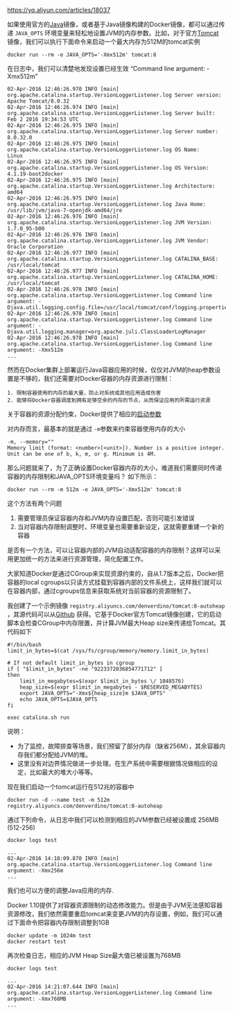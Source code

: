 https://yq.aliyun.com/articles/18037



如果使用官方的[Java](https://hub.docker.com/_/java/)镜像，或者基于Java镜像构建的Docker镜像，都可以通过传递 `JAVA_OPTS` 环境变量来轻松地设置JVM的内存参数。比如，对于官方[Tomcat](https://hub.docker.com/_/tomcat/) 镜像，我们可以执行下面命令来启动一个最大内存为512M的tomcat实例

```
docker run --rm -e JAVA_OPTS='-Xmx512m' tomcat:8
```

在日志中，我们可以清楚地发现设置已经生效 “Command line argument: -Xmx512m”

```
02-Apr-2016 12:46:26.970 INFO [main] org.apache.catalina.startup.VersionLoggerListener.log Server version:        Apache Tomcat/8.0.32
02-Apr-2016 12:46:26.974 INFO [main] org.apache.catalina.startup.VersionLoggerListener.log Server built:          Feb 2 2016 19:34:53 UTC
02-Apr-2016 12:46:26.975 INFO [main] org.apache.catalina.startup.VersionLoggerListener.log Server number:         8.0.32.0
02-Apr-2016 12:46:26.975 INFO [main] org.apache.catalina.startup.VersionLoggerListener.log OS Name:               Linux
02-Apr-2016 12:46:26.975 INFO [main] org.apache.catalina.startup.VersionLoggerListener.log OS Version:            4.1.19-boot2docker
02-Apr-2016 12:46:26.975 INFO [main] org.apache.catalina.startup.VersionLoggerListener.log Architecture:          amd64
02-Apr-2016 12:46:26.975 INFO [main] org.apache.catalina.startup.VersionLoggerListener.log Java Home:             /usr/lib/jvm/java-7-openjdk-amd64/jre
02-Apr-2016 12:46:26.976 INFO [main] org.apache.catalina.startup.VersionLoggerListener.log JVM Version:           1.7.0_95-b00
02-Apr-2016 12:46:26.976 INFO [main] org.apache.catalina.startup.VersionLoggerListener.log JVM Vendor:            Oracle Corporation
02-Apr-2016 12:46:26.977 INFO [main] org.apache.catalina.startup.VersionLoggerListener.log CATALINA_BASE:         /usr/local/tomcat
02-Apr-2016 12:46:26.977 INFO [main] org.apache.catalina.startup.VersionLoggerListener.log CATALINA_HOME:         /usr/local/tomcat
02-Apr-2016 12:46:26.978 INFO [main] org.apache.catalina.startup.VersionLoggerListener.log Command line argument: -Djava.util.logging.config.file=/usr/local/tomcat/conf/logging.properties
02-Apr-2016 12:46:26.978 INFO [main] org.apache.catalina.startup.VersionLoggerListener.log Command line argument: -Djava.util.logging.manager=org.apache.juli.ClassLoaderLogManager
02-Apr-2016 12:46:26.978 INFO [main] org.apache.catalina.startup.VersionLoggerListener.log Command line argument: -Xmx512m
...
```

然而在Docker集群上部署运行Java容器应用的时候，仅仅对JVM的heap参数设置是不够的，我们还需要对Docker容器的内存资源进行限制：

```
1. 限制容器使用的内存的最大量，防止对系统或其他应用造成伤害
2. 能够将Docker容器调度到拥有足够空余的内存的节点，从而保证应用的所需运行资源
```

关于容器的资源分配约束，Docker提供了相应的[启动参数](https://docs.docker.com/engine/reference/run/#runtime-constraints-on-resources)

对内存而言，最基本的就是通过 `-m`参数来约束容器使用内存的大小

```
-m, --memory=""
Memory limit (format: <number>[<unit>]). Number is a positive integer. Unit can be one of b, k, m, or g. Minimum is 4M.
```

那么问题就来了，为了正确设置Docker容器内存的大小，难道我们需要同时传递容器的内存限制和JAVA_OPTS环境变量吗？ 如下所示：

```
docker run --rm -m 512m -e JAVA_OPTS='-Xmx512m' tomcat:8
```

这个方法有两个问题

1. 需要管理员保证容器内存和JVM内存设置匹配，否则可能引发错误
2. 当对容器内存限制调整时，环境变量也需要重新设定，这就需要重建一个新的容器

是否有一个方法，可以让容器内部的JVM自动适配容器的内存限制？这样可以采用更加统一的方法来进行资源管理，简化配置工作。

大家知道Docker是通过CGroup来实现资源约束的，自从1.7版本之后，Docker把容器的local cgroups以只读方式挂载到容器内部的文件系统上，这样我们就可以在容器内部，通过cgroups信息来获取系统对当前容器的资源限制了。

我创建了一个示例镜像 `registry.aliyuncs.com/denverdino/tomcat:8-autoheap`
，其源代码可以从[Github](https://github.com/denverdino/docker-tomcat-autoheap) 获得。它基于Docker官方Tomcat镜像创建，它的启动脚本会检查CGroup中内存限置，并计算JVM最大Heap size来传递给Tomcat。其代码如下

```
#!/bin/bash
limit_in_bytes=$(cat /sys/fs/cgroup/memory/memory.limit_in_bytes)

# If not default limit_in_bytes in cgroup
if [ "$limit_in_bytes" -ne "9223372036854771712" ]
then
    limit_in_megabytes=$(expr $limit_in_bytes \/ 1048576)
    heap_size=$(expr $limit_in_megabytes - $RESERVED_MEGABYTES)
    export JAVA_OPTS="-Xmx${heap_size}m $JAVA_OPTS"
    echo JAVA_OPTS=$JAVA_OPTS
fi

exec catalina.sh run
```

说明：

- 为了监控，故障排查等场景，我们预留了部分内存（缺省256M），其余容器内存我们都分配给JVM的堆。
- 这里没有对边界情况做进一步处理。在生产系统中需要根据情况做相应的设定，比如最大的堆大小等等。

现在我们启动一个tomcat运行在512兆的容器中

```
docker run -d --name test -m 512m registry.aliyuncs.com/denverdino/tomcat:8-autoheap
```

通过下列命令，从日志中我们可以检测到相应的JVM参数已经被设置成 256MB (512-256)

```
docker logs test

...
02-Apr-2016 14:18:09.870 INFO [main] org.apache.catalina.startup.VersionLoggerListener.log Command line argument: -Xmx256m
...
```

我们也可以方便的调整Java应用的内存.

Docker 1.10提供了对容器资源限制的动态修改能力。但是由于JVM无法感知容器资源修改，我们依然需要重启tomcat来变更JVM的内存设置，例如，我们可以通过下面命令把容器内存限制调整到1GB

```
docker update -m 1024m test
docker restart test
```

再次检查日志，相应的JVM Heap Size最大值已被设置为768MB

```
docker logs test

...
02-Apr-2016 14:21:07.644 INFO [main] org.apache.catalina.startup.VersionLoggerListener.log Command line argument: -Xmx768MB
...
```